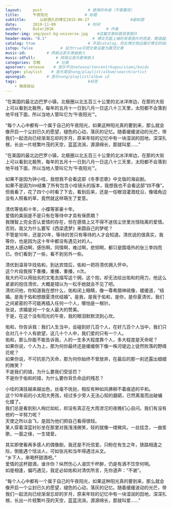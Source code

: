 ```yaml
---
layout:     post   				    # 使用的布局（不需要改）
title:      午夜阳光 				# 标题 
subtitle:      以前很久的博文2015-06-27                  #副标题
date:       2019-11-09 				# 时间
author:     Duter2016 						# 作者
header-img: img/post-bg-universe.jpg 	#这篇文章标题背景图片
header-mask: "0.1"                    # 博文页面上端的背景图片的亮度，数值越大越黑暗
catalog: true 						# 开启catalog，将在博文侧边展示博文的结构
istop: false            # 设为true可把文章设置为置顶文章
music-id:         # 网易云音乐单曲嵌入
music-idfull:         # 网易云音乐歌单嵌入
categories: 宗教       # 分类
apserver: netease    # 音乐平台netease/tencent/kugou/xiami/baidu
aptype: playlist    # 音乐类型song/playlist/album/search/artist
apsongid:         # 音乐song/playlist/album id
tags:								#标签
    - 情感驿站
---
```


“在美国的最北边巴罗小镇，北极圈以北五百三十公里的北冰洋岸边，在那的大街上可以看到北极熊，每年的五月十一日到八月一日这八十三天里，太阳都不会落到地平线下面，所以当地人管叫它为‘午夜阳光’”。

“每个人心中都有一个属于自己的午夜阳光，如果这种阳光真的要到来，那么就会像开启一个尘封已久的愿望，褪色的心动，落灰的记忆。随着缓缓波动的光芒，带我们一起流向已经渐渐忘却的岁月，原来年轻的记忆中有一块湿润的田地，深深扎根，长出一片枝繁叶茂的天空，蓝蓝流淌，源源绵长，那就叫爱……”

“在美国的最北边巴罗小镇，北极圈以北五百三十公里的北冰洋岸边，在那的大街上可以看到北极熊，每年的五月十一日到八月一日这八十三天里，太阳都不会落到地平线下面，所以当地人管叫它为‘午夜阳光’”。

如果不是因为钟小哇，我想我不会看这部《冬季恋歌》中文版的海岩剧。  
如果不是因为lm结集了所有包含小哇镜头的版本，我想我也不会看这部“四不像”。  
但我看了，花了四个小时看了下去，看到后来，还是一任眼泪灌溉枕沿，像墙角边没有人照看的草，竟然就这样萌生了爱意。

清优等佑和十年，小蝶等家豪十年。  
爱情的美丽是不是只有在等待中才具有保质期？  
我理智上完全否认爱情的存在，但在感情上又不得不迷信尘世里光怪陆离的爱情。  
否则，我又为什么要写《西梁遗梦》来圆自己的梦呢？  
不管是10年，还是20年，等待的苦只有等待的人才会知道。清优说的很真实，我等你，也是因为这十年中都没有遇见对的人。  
其他人感动啊，感伤啊，同情啊，难过啊，悲悯啊，都只是围墙外的张三李四而已。你们看到了一些，看不到另外一些。

清优到温哥华找佑和，到达宾馆后，佑和一把将清优拥入怀中。  
这个片段我按下重播，重播，重播，n次。  
我大约可以用拙劣的文笔去描写这个拥，这个抱，却无法绘出佑和的用力，他这么紧紧的抱住清优，大概是错以为一松手她就会不见了吧。  
清优问他，你知道我在想什么，佑和闭上眼睛，像一尊希腊神祗像，缓缓道，“结婚。是我于佑和想跟夏清优结婚”。是我，是我于佑和，是你，是你夏清优，我们之间紧密的不可能再插入任何一个人，哪怕是一根针。  
张说，求婚是对一个女人最大的赞美。  
于是，在这个没有阳光的午夜，我的眼泪默默流到心坎。

佑和，你告诉我：我们人生当中，会碰到好几百个人，在好几百个人当中，我们只会对几十个人有欲望，这几十个人中，我们爱的只有一个人。  
佑和，那么你能不能告诉我，人的一生多大程度靠个人，多大程度是天命呢？  
如果你说，个人为上，那为何你最终还是缓缓倒下像一株河堤边上徒然败落的野绛花呢？  
如果你说，不可抗拒乃天命，那为何你始终不曾放弃，在最后的那一刹还露出细细的微笑？  
不是我们的错，为什么要我们受惩罚？  
不是你于佑和的错，为什么要你背负命运的残忍？

小哇的演技越来越出色，丝毫不佻挞，相反有种如风拂柳不着痕迹的平和。  
这个10年前的小太阳大男孩，经过多少旁人无法心知的磨砺，已然离茧而出破蛹化蝶了。  
我们总是看到别人绚烂如虹，却没有真正在大雨滂沱的夜晚扪心自问。我们有没有他的一半努力呢？  
天使之所以会飞，是因为他们把自己看得很轻。  
某人穿着深蓝衬衫坐在那里对我浅浅微笑，轻的就像一缕微风，一丝挂念，一曲笙歌，一面之缘，一生错爱。

其实即使看再多感人的偶像剧，我还是不托信爱。只盼在有生之年，狭路相逢之际，倒能遇个恬淡人，可如张兆和当年得遇沈从文。  
“乡下人，来喝杯甜酒吧。”  
爱情的这杯甜酒，谁许你？纵然伤心人渴饮千杯醉，仍是有酒不饮奈何明。  
如是相逢，偏巧遇见，我定必如佑和对清优所言，先你道声：“不谢”。

“每个人心中都有一个属于自己的午夜阳光，如果这种阳光真的要到来，那么就会像开启一个尘封已久的愿望，褪色的心动，落灰的记忆。随着缓缓波动的光芒，带我们一起流向已经渐渐忘却的岁月，原来年轻的记忆中有一块湿润的田地，深深扎根，长出一片枝繁叶茂的天空，蓝蓝流淌，源源绵长，那就叫爱……”
